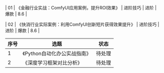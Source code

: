 | 01 | 《金融行业实战：ComfyUI应用案例，提升ROI效果》 | 进阶技巧 | 进阶 | 爆款 | 8.6 |

| 02 | 《快消行业实际案例：利用ComfyUI创新短片获得效果提升》 | 进阶技巧 | 进阶 | 爆款 | 8.6 |

| 序号 | 选题 | 状态 |
|------|------|------|
| 1 | 《Python自动化办公实战指南》 | 待处理 |
| 2 | 《深度学习框架对比分析》 | 待处理 |